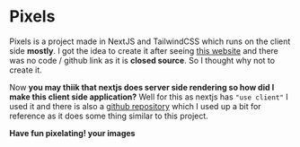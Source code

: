 # Pixels

Pixels is a project made in NextJS and TailwindCSS which runs on the client side **mostly**. I got the idea to create it after seeing [this website](https://pixelate-me.vercel.app/) and there was no code / github link as it is **closed source**. So I thought why not to create it. 

Now **you may thiik that nextjs does server side rendering so how did I make this client side application?** Well for this as nextjs has `"use client"` I used it and there is also a  [github repository](https://github.com/t3dotgg/quickpic) which I used up a bit for reference as it does some thing similar to this project.

**Have fun pixelating! your images**